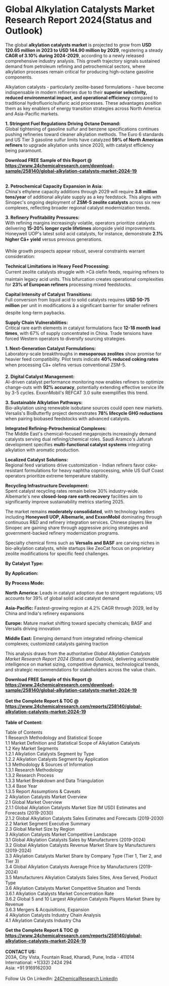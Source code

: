 <h1>Global Alkylation Catalysts Market Research Report 2024(Status and Outlook)</h1><p>The global <strong>alkylation catalysts market</strong> is projected to grow from <strong>USD 120.65 million in 2023 to USD 144.90 million by 2029</strong>, registering a steady <strong>CAGR of 3.10% during 2024-2029</strong>, according to a newly released comprehensive industry analysis. This growth trajectory signals sustained demand from petroleum refining and petrochemical sectors, where alkylation processes remain critical for producing high-octane gasoline components.</p><p>Alkylation catalysts - particularly zeolite-based formulations - have become indispensable in modern refineries due to their <strong>superior selectivity, reduced environmental impact, and operational efficiency</strong> compared to traditional hydrofluoric/sulfuric acid processes. These advantages position them as key enablers of energy transition strategies across North America and Asia-Pacific markets.</p><p><strong>1. Stringent Fuel Regulations Driving Octane Demand:</strong><br>
Global tightening of gasoline sulfur and benzene specifications continues pushing refineries toward cleaner alkylation methods. The Euro 6 standards and US Tier 3 gasoline sulfur limits have catalyzed <strong>59% of North American refiners</strong> to upgrade alkylation units since 2020, with catalyst efficiency being paramount.</p><div><b>Download FREE Sample of this Report @ 
            <a href="https://www.24chemicalresearch.com/download-sample/258140/global-alkylation-catalysts-market-2024-19">
            https://www.24chemicalresearch.com/download-sample/258140/global-alkylation-catalysts-market-2024-19</a></b></div><br><p><strong>2. Petrochemical Capacity Expansion in Asia:</strong><br>
China's ethylene capacity additions through 2029 will require <strong>3.8 million tons/year</strong> of additional alkylate supply as a key feedstock. This aligns with Sinopec's ongoing deployment of <strong>ZSM-5 zeolite catalysts</strong> across six new complexes, reflecting broader regional catalyst modernization trends.</p><p><strong>3. Refinery Profitability Pressures:</strong><br>
With refining margins increasingly volatile, operators prioritize catalysts delivering <strong>15-20% longer cycle lifetimes</strong> alongside yield improvements. Honeywell UOP's latest solid acid catalysts, for instance, demonstrate <strong>2.1% higher Câ+ yield</strong> versus previous generations.</p><p>While growth prospects appear robust, several constraints warrant consideration:</p><p><strong>Technical Limitations in Heavy Feed Processing:</strong><br>
	Current zeolite catalysts struggle with &gt;Câ olefin feeds, requiring refiners to maintain legacy acid units. This bifurcation creates operational complexities for <strong>23% of European refiners</strong> processing mixed feedstocks.</p><p><strong>Capital Intensity of Catalyst Transitions:</strong><br>
	Full conversion from liquid acid to solid catalysts requires <strong>USD 50-75 million</strong> per unit in modifications â a significant barrier for smaller refiners despite long-term paybacks.</p><p><strong>Supply Chain Vulnerabilities:</strong><br>
	Critical rare earth elements in catalyst formulations face <strong>12-18 month lead times</strong>, with 67% of supply concentrated in China. Trade tensions have forced Western operators to diversify sourcing strategies.</p><p><strong>1. Next-Generation Catalyst Formulations:</strong><br>
Laboratory-scale breakthroughs in <strong>mesoporous zeolites</strong> show promise for heavier feed compatibility. Pilot tests indicate <strong>40% reduced coking rates</strong> when processing Câ+ olefins versus conventional ZSM-5.</p><p><strong>2. Digital Catalyst Management:</strong><br>
AI-driven catalyst performance monitoring now enables refiners to optimize change-outs with <strong>92% accuracy</strong>, potentially extending effective service life by 3-5 cycles. ExxonMobil's REFCAT 3.0 suite exemplifies this trend.</p><p><strong>3. Sustainable Alkylation Pathways:</strong><br>
Bio-alkylation using renewable isobutane sources could open new markets. Versalis's BioButterfly project demonstrates <strong>78% lifecycle GHG reductions</strong> when pairing biobased feedstocks with advanced catalysts.</p><p><strong>Integrated Refining-Petrochemical Complexes:</strong><br>
	The Middle East's chemical-focused megaprojects increasingly demand catalysts serving dual refining/chemical roles. Saudi Aramco's Jafurah development specifies <strong>multi-functional catalyst systems</strong> integrating alkylation with aromatic production.</p><p><strong>Localized Catalyst Solutions:</strong><br>
	Regional feed variations drive customization - Indian refiners favor coke-resistant formulations for heavy naphtha coprocessing, while US Gulf Coast operators prioritize extreme temperature stability.</p><p><strong>Recycling Infrastructure Development:</strong><br>
	Spent catalyst recycling rates remain below 30% industry-wide. Albemarle's new <strong>closed-loop rare earth recovery</strong> facilities aim to significantly improve sustainability metrics starting 2025.</p><p>The market remains <strong>moderately consolidated</strong>, with technology leaders including <strong>Honeywell UOP, Albemarle, and ExxonMobil</strong> dominating through continuous R&amp;D and refinery integration services. Chinese players like Sinopec are gaining share through aggressive pricing strategies and government-backed refinery modernization programs.</p><p>Specialty chemical firms such as <strong>Versalis and BASF</strong> are carving niches in bio-alkylation catalysts, while startups like ZeoCat focus on proprietary zeolite modifications for specific feed challenges.</p><p><strong>By Catalyst Type:</strong></p><p><strong>By Application:</strong></p><p><strong>By Process Mode:</strong></p><p><strong>North America:</strong> Leads in catalyst adoption due to stringent regulations; US accounts for 39% of global solid acid catalyst demand</p><p><strong>Asia-Pacific:</strong> Fastest-growing region at 4.2% CAGR through 2029, led by China and India's refinery expansions</p><p><strong>Europe:</strong> Mature market shifting toward specialty chemicals; BASF and Versalis driving innovation</p><p><strong>Middle East:</strong> Emerging demand from integrated refining-chemical complexes; customized catalysts gaining traction</p><p>This analysis draws from the authoritative <em>Global Alkylation Catalysts Market Research Report 2024 (Status and Outlook)</em>, delivering actionable intelligence on market sizing, competitive dynamics, technological trends, and strategic recommendations for stakeholders across the value chain.</p><div><b>Download FREE Sample of this Report @ 
            <a href="https://www.24chemicalresearch.com/download-sample/258140/global-alkylation-catalysts-market-2024-19">
            https://www.24chemicalresearch.com/download-sample/258140/global-alkylation-catalysts-market-2024-19</a></b></div><br><div><b>Get the Complete Report & TOC @ 
            <a href="https://www.24chemicalresearch.com/reports/258140/global-alkylation-catalysts-market-2024-19">
            https://www.24chemicalresearch.com/reports/258140/global-alkylation-catalysts-market-2024-19</a></b></div><br>
            <b>Table of Content:</b><p>Table of Contents<br />
1 Research Methodology and Statistical Scope<br />
1.1 Market Definition and Statistical Scope of Alkylation Catalysts<br />
1.2 Key Market Segments<br />
1.2.1 Alkylation Catalysts Segment by Type<br />
1.2.2 Alkylation Catalysts Segment by Application<br />
1.3 Methodology & Sources of Information<br />
1.3.1 Research Methodology<br />
1.3.2 Research Process<br />
1.3.3 Market Breakdown and Data Triangulation<br />
1.3.4 Base Year<br />
1.3.5 Report Assumptions & Caveats<br />
2 Alkylation Catalysts Market Overview<br />
2.1 Global Market Overview<br />
2.1.1 Global Alkylation Catalysts Market Size (M USD) Estimates and Forecasts (2019-2030)<br />
2.1.2 Global Alkylation Catalysts Sales Estimates and Forecasts (2019-2030)<br />
2.2 Market Segment Executive Summary<br />
2.3 Global Market Size by Region<br />
3 Alkylation Catalysts Market Competitive Landscape<br />
3.1 Global Alkylation Catalysts Sales by Manufacturers (2019-2024)<br />
3.2 Global Alkylation Catalysts Revenue Market Share by Manufacturers (2019-2024)<br />
3.3 Alkylation Catalysts Market Share by Company Type (Tier 1, Tier 2, and Tier 3)<br />
3.4 Global Alkylation Catalysts Average Price by Manufacturers (2019-2024)<br />
3.5 Manufacturers Alkylation Catalysts Sales Sites, Area Served, Product Type<br />
3.6 Alkylation Catalysts Market Competitive Situation and Trends<br />
3.6.1 Alkylation Catalysts Market Concentration Rate<br />
3.6.2 Global 5 and 10 Largest Alkylation Catalysts Players Market Share by Revenue<br />
3.6.3 Mergers & Acquisitions, Expansion<br />
4 Alkylation Catalysts Industry Chain Analysis<br />
4.1 Alkylation Catalysts Industry Cha</p><div><b>Get the Complete Report & TOC @ 
            <a href="https://www.24chemicalresearch.com/reports/258140/global-alkylation-catalysts-market-2024-19">
            https://www.24chemicalresearch.com/reports/258140/global-alkylation-catalysts-market-2024-19</a></b></div><br><b>CONTACT US:</b><br>
            203A, City Vista, Fountain Road, Kharadi, Pune, India - 411014<br>
            International: +1(332) 2424 294<br>
            Asia: +91 9169162030 <br><br>
            Follow Us On LinkedIn: <a href="https://www.linkedin.com/company/24chemicalresearch/">24ChemicalResearch LinkedIn</a>
